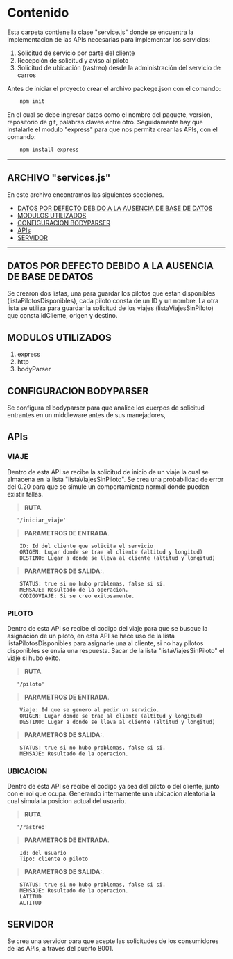 # Contenido
Esta carpeta contiene la clase "service.js" donde se encuentra la implementacion de las APIs necesarias para implementar los servicios:
1. Solicitud de servicio por parte del cliente
2. Recepción de solicitud y aviso al piloto
3. Solicitud de ubicación (rastreo) desde la administración del servicio de carros

Antes de iniciar el proyecto crear el archivo packege.json con el comando:

```html
    npm init
```
En el cual se debe ingresar datos como el nombre del paquete, version, repositorio de git, palabras claves entre otro. Seguidamente hay que instalarle el modulo "express" para que nos permita crear las APIs, con el comando: 
 
```html
    npm install express
```
---

## ARCHIVO "services.js"
En este archivo encontramos las siguientes secciones.
- [DATOS POR DEFECTO DEBIDO A LA AUSENCIA DE BASE DE DATOS](#datos-por-defecto-debido-a-la-ausencia-de-base-de-datos)
- [MODULOS UTILIZADOS](#MODULOS-UTILIZADOS)
- [CONFIGURACION BODYPARSER](#CONFIGURACION-BODYPARSER)
- [APIs](#apis)
- [SERVIDOR](#servidor)
---
## DATOS POR DEFECTO DEBIDO A LA AUSENCIA DE BASE DE DATOS

Se crearon dos listas, una para guardar los pilotos que estan disponibles (listaPilotosDisponibles), cada piloto consta de un ID y un nombre. La otra lista se utiliza para guardar la solicitud de los viajes  (listaViajesSinPiloto) que consta idCliente, origen y destino.


## MODULOS UTILIZADOS

1. express
2. http
3. bodyParser
## CONFIGURACION BODYPARSER

Se configura el bodyparser para que analice los cuerpos de solicitud entrantes en un middleware antes de sus manejadores, 

## APIs

### VIAJE

Dentro de esta API se recibe la solicitud de inicio de un viaje la cual se almacena en la lista "listaViajesSinPiloto". Se crea una probabilidad de error del 0.20 para que se simule un comportamiento normal donde pueden existir fallas.
> **RUTA**. 


       '/iniciar_viaje'

> **PARAMETROS DE ENTRADA**. 


        ID: Id del cliente que solicita el servicio
        ORIGEN: Lugar donde se trae al cliente (altitud y longitud)
        DESTINO: Lugar a donde se lleva al cliente (altitud y longitud)


> **PARAMETROS DE SALIDA:**. 


        STATUS: true si no hubo problemas, false si si.
        MENSAJE: Resultado de la operacion.
        CODIGOVIAJE: Si se creo exitosamente.
### PILOTO
Dentro de esta API se recibe el codigo del viaje para que se busque la asignacion de un piloto, en esta API se hace uso de la lista listaPilotosDisponibles para asignarle una al cliente, si no hay pilotos disponibles se envia una respuesta. Sacar de la lista "listaViajesSinPiloto" el viaje si hubo exito.
> **RUTA**. 


       '/piloto'

> **PARAMETROS DE ENTRADA**. 


        Viaje: Id que se genero al pedir un servicio.
        ORIGEN: Lugar donde se trae al cliente (altitud y longitud)
        DESTINO: Lugar a donde se lleva al cliente (altitud y longitud)


> **PARAMETROS DE SALIDA:**. 


        STATUS: true si no hubo problemas, false si si.
        MENSAJE: Resultado de la operacion.
### UBICACION
Dentro de esta API se recibe el codigo ya sea del piloto o del cliente, junto con el rol que ocupa. Generando internamente una ubicacion aleatoria la cual simula la posicion actual del usuario.
> **RUTA**. 


       '/rastreo'

> **PARAMETROS DE ENTRADA**. 


        Id: del usuario
        Tipo: cliente o piloto


> **PARAMETROS DE SALIDA:**. 


        STATUS: true si no hubo problemas, false si si.
        MENSAJE: Resultado de la operacion.
        LATITUD
        ALTITUD

## SERVIDOR

Se crea una servidor para que acepte las solicitudes de los consumidores de las APIs, a través del puerto 8001.